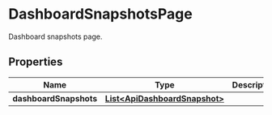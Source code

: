 

# DashboardSnapshotsPage

Dashboard snapshots page.

## Properties

| Name | Type | Description | Notes |
|------------ | ------------- | ------------- | -------------|
|**dashboardSnapshots** | [**List&lt;ApiDashboardSnapshot&gt;**](ApiDashboardSnapshot.md) |  |  [optional] |



